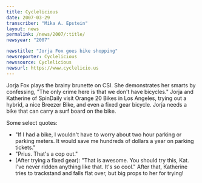 ```yaml
---
title: Cyclelicious
date: 2007-03-29
transcriber: "Mika A. Epstein"
layout: news
permalink: /news/2007/:title/
newsyear: "2007"

newstitle: "Jorja Fox goes bike shopping"
newsreporter: Cyclelicious
newssource: Cyclelicious
newsurl: https://www.cyclelicio.us
---
```


Jorja Fox plays the brainy brunette on CSI. She demonstrates her smarts by confessing, "The only crime here is that we don't have bicycles." Jorja and Katherine of SpinDaily visit Orange 20 Bikes in Los Angeles, trying out a hybrid, a nice Breezer Bike, and even a fixed gear bicycle. Jorja needs a bike that can carry a surf board on the bike.

Some select quotes:

* "If I had a bike, I wouldn't have to worry about two hour parking or parking meters. It would save me hundreds of dollars a year on parking tickets."
* "Prius. That's a cop out."
* (After trying a fixed gear): "That is awesome. You should try this, Kat. I've never ridden anything like that. It's so cool." After that, Katherine tries to trackstand and falls flat over, but big props to her for trying!
